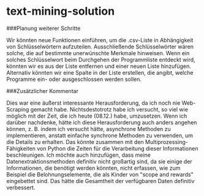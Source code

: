 # text-mining-solution

###Planung weiterer Schritte

Wir könnten neue Funktionen einführen, um die .csv-Liste in Abhängigkeit von Schlüsselwörtern aufzuteilen. Ausschließende Schlüsselwörter wären solche, die auf bestimmte unerwünschte Merkmale hinweisen. Wenn ein solches Schlüsselwort beim Durchgehen der Programmliste entdeckt wird, könnten wir es aus der Liste entfernen und einer neuen Liste hinzufügen. Alternativ könnten wir eine Spalte in der Liste erstellen, die angibt, welche Programme ein- oder ausgeschlossen werden sollen.

###Zusätzlicher Kommentar

Dies war eine äußerst interessante Herausforderung, da ich noch nie Web-Scraping gemacht habe. Nichtsdestotrotz habe ich versucht, so viel wie möglich mit der Zeit, die ich heute (08.12.) habe, umzusetzen. Wenn ich darüber nachdenke, hätte ich diese Herausforderung auch anders angehen können, z. B. indem ich versucht hätte, asynchrone Methoden zu implementieren, anstatt einfache synchrone Methoden zu verwenden, um die Details zu erhalten. Das könnte zusammen mit den Multiprozessing-Fähigkeiten von Python die Zeiten für die Verarbeitung dieser Informationen beschleunigen. Ich möchte auch hinzufügen, dass meine Datenextraktionsmethoden definitiv nicht großartig sind, da sie einige der Informationen, die benötigt werden könnten, nicht erfassen, wie zum Beispiel die Belohnungselemente, die als Kinder von "scope and rewards" eingebettet sind. Das hätte die Gesamtheit der verfügbaren Daten definitiv verbessert.

